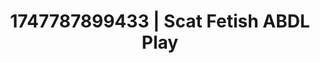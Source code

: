 ---
categories:
- Wet lips
- Dark fantasy erotica
- Pierced & proud
- Lip gloss fantasy
- Interactive NSFW
image: /assets/images/1747787899433.jpg
layout: post
seo:
  description: Featured content with high-quality Scat Fetish, ABDL Play. HD images
    available.
  keywords: Scat Fetish, ABDL Play
  og_image: /assets/images/1747787899433.jpg
  schema_type: VisualArtwork
tags:
- ABDL Play
- Scat Fetish
- '#1747787899433'
title: 1747787899433 | Scat Fetish ABDL Play
---